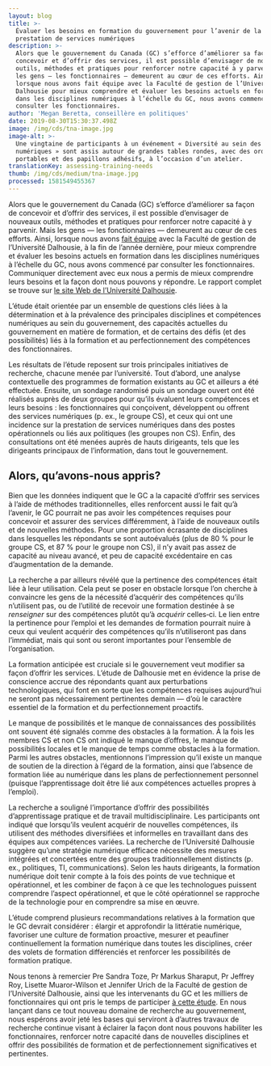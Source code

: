 ```yaml
---
layout: blog
title: >-
  Évaluer les besoins en formation du gouvernement pour l’avenir de la
  prestation de services numériques
description: >-
  Alors que le gouvernement du Canada (GC) s’efforce d’améliorer sa façon de
  concevoir et d’offrir des services, il est possible d’envisager de nouveaux
  outils, méthodes et pratiques pour renforcer notre capacité à y parvenir. Mais
  les gens — les fonctionnaires — demeurent au cœur de ces efforts. Ainsi,
  lorsque nous avons fait équipe avec la Faculté de gestion de l’Université
  Dalhousie pour mieux comprendre et évaluer les besoins actuels en formation
  dans les disciplines numériques à l’échelle du GC, nous avons commencé par
  consulter les fonctionnaires.
author: 'Megan Beretta, conseillère en politiques'
date: 2019-08-30T15:30:37.498Z
image: /img/cds/tna-image.jpg
image-alt: >-
  Une vingtaine de participants à un événement « Diversité au sein des services
  numériques » sont assis autour de grandes tables rondes, avec des ordinateurs
  portables et des papillons adhésifs, à l’occasion d’un atelier.
translationKey: assessing-training-needs
thumb: /img/cds/medium/tna-image.jpg
processed: 1581549455367
---
```

Alors que le gouvernement du Canada (GC) s’efforce d’améliorer sa façon de concevoir et d’offrir des services, il est possible d’envisager de nouveaux outils, méthodes et pratiques pour renforcer notre capacité à y parvenir. Mais les gens — les fonctionnaires — demeurent au cœur de ces efforts. Ainsi, lorsque nous avons [fait équipe](/2018/11/01/chers-collègues-quelle-est-la-formation-numérique-dont-vous-avez-besoin/) avec la Faculté de gestion de l’Université Dalhousie, à la fin de l’année dernière, pour mieux comprendre et évaluer les besoins actuels en formation dans les disciplines numériques à l’échelle du GC, nous avons commencé par consulter les fonctionnaires. Communiquer directement avec eux nous a permis de mieux comprendre leurs besoins et la façon dont nous pouvons y répondre. Le rapport complet se trouve sur [le site Web de l’Université Dalhousie](https://bit.ly/2NHBVyG).

L’étude était orientée par un ensemble de questions clés liées à la détermination et à la prévalence des principales disciplines et compétences numériques au sein du gouvernement, des capacités actuelles du gouvernement en matière de formation, et de certains des défis (et des possibilités) liés à la formation et au perfectionnement des compétences des fonctionnaires. 

Les résultats de l’étude reposent sur trois principales initiatives de recherche, chacune menée par l’université. Tout d’abord, une analyse contextuelle des programmes de formation existants au GC et ailleurs a été effectuée. Ensuite, un sondage randomisé puis un sondage ouvert ont été réalisés auprès de deux groupes pour qu’ils évaluent leurs compétences et leurs besoins : les fonctionnaires qui conçoivent, développent ou offrent des services numériques (p. ex., le groupe CS), et ceux qui ont une incidence sur la prestation de services numériques dans des postes opérationnels ou liés aux politiques (les groupes non CS). Enfin, des consultations ont été menées auprès de hauts dirigeants, tels que les dirigeants principaux de l’information, dans tout le gouvernement.

## Alors, qu’avons-nous appris?


Bien que les données indiquent que le GC a la capacité d’offrir ses services à l’aide de méthodes traditionnelles, elles renforcent aussi le fait qu’à l’avenir, le GC pourrait ne pas avoir les compétences requises pour concevoir et assurer des services différemment, à l’aide de nouveaux outils et de nouvelles méthodes. Pour une proportion écrasante de disciplines dans lesquelles les répondants se sont autoévalués (plus de 80 % pour le groupe CS, et 87 % pour le groupe non CS), il n’y avait pas assez de capacité au niveau avancé, et peu de capacité excédentaire en cas d’augmentation de la demande. 

La recherche a par ailleurs révélé que la pertinence des compétences était liée à leur utilisation. Cela peut se poser en obstacle lorsque l’on cherche à convaincre les gens de la nécessité d’acquérir des compétences qu’ils n’utilisent pas, ou de l’utilité de recevoir une formation destinée à se *renseigner* sur des compétences plutôt qu’à *acquérir* celles‑ci. Le lien entre la pertinence pour l’emploi et les demandes de formation pourrait nuire à ceux qui veulent acquérir des compétences qu’ils n’utiliseront pas dans l’immédiat, mais qui sont ou seront importantes pour l’ensemble de l’organisation.

La formation anticipée est cruciale si le gouvernement veut modifier sa façon d’offrir les services. L’étude de Dalhousie met en évidence la prise de conscience accrue des répondants quant aux perturbations technologiques, qui font en sorte que les compétences requises aujourd’hui ne seront pas nécessairement pertinentes demain — d’où le caractère essentiel de la formation et du perfectionnement proactifs. 

Le manque de possibilités et le manque de connaissances des possibilités ont souvent été signalés comme des obstacles à la formation. À la fois les membres CS et non CS ont indiqué le manque d’offres, le manque de possibilités locales et le manque de temps comme obstacles à la formation. Parmi les autres obstacles, mentionnons l’impression qu’il existe un manque de soutien de la direction à l’égard de la formation, ainsi que l’absence de formation liée au numérique dans les plans de perfectionnement personnel (puisque l’apprentissage doit être lié aux compétences actuelles propres à l’emploi). 

La recherche a souligné l’importance d’offrir des possibilités d’apprentissage pratique et de travail multidisciplinaire. Les participants ont indiqué que lorsqu’ils veulent acquérir de nouvelles compétences, ils utilisent des méthodes diversifiées et informelles en travaillant dans des équipes aux compétences variées. La recherche de l’Université Dalhousie suggère qu’une stratégie numérique efficace nécessite des mesures intégrées et concertées entre des groupes traditionnellement distincts (p. ex., politiques, TI, communications). Selon les hauts dirigeants, la formation numérique doit tenir compte à la fois des points de vue technique et opérationnel, et les combiner de façon à ce que les technologues puissent comprendre l’aspect opérationnel, et que le côté opérationnel se rapproche de la technologie pour en comprendre sa mise en œuvre. 

L’étude comprend plusieurs recommandations relatives à la formation que le GC devrait considérer : élargir et approfondir la littératie numérique, favoriser une culture de formation proactive, mesurer et peaufiner continuellement la formation numérique dans toutes les disciplines, créer des volets de formation différenciés et renforcer les possibilités de formation pratique. 

Nous tenons à remercier Pre Sandra Toze, Pr Markus Sharaput, Pr Jeffrey Roy, Lisette Muaror-Wilson et Jennifer Urich de la Faculté de gestion de l’Université Dalhousie, ainsi que les intervenants du GC et les milliers de fonctionnaires qui ont pris le temps de participer [à cette étude](https://bit.ly/2NHBVyG). En nous lançant dans ce tout nouveau domaine de recherche au gouvernement, nous espérons avoir jeté les bases qui serviront à d’autres travaux de recherche continue visant à éclairer la façon dont nous pouvons habiliter les fonctionnaires, renforcer notre capacité dans de nouvelles disciplines et offrir des possibilités de formation et de perfectionnement significatives et pertinentes. 


